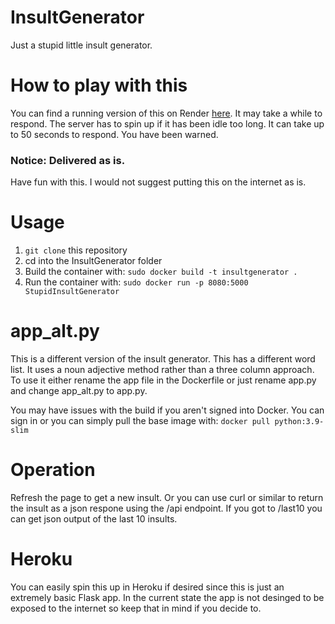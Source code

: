 # InsultGenerator
Just a stupid little insult generator.

# How to play with this
You can find a running version of this on Render [here](http://mudtosser.com/).
It may take a while to respond. The server has to spin up if it has been idle too long. It can take up to 50 seconds to respond. You have been warned.

### Notice: Delivered as is.
Have fun with this. I would not suggest putting this on the internet as is. 

# Usage
1. `git clone` this repository
2. cd into the InsultGenerator folder
3. Build the container with: `sudo docker build -t insultgenerator .`
4. Run the container with: `sudo docker run -p 8080:5000 StupidInsultGenerator`

# app_alt.py
This is a different version of the insult generator. This has a different word list. It uses a noun adjective method rather than a three column approach. To use it either rename the app file in the Dockerfile or just rename app.py and change app_alt.py to app.py.

You may have issues with the build if you aren't signed into Docker. You can sign in or you can simply pull the base image with: `docker pull python:3.9-slim`

# Operation
Refresh the page to get a new insult. Or you can use curl or similar to return the insult as a json respone using the /api endpoint. If you got to /last10 you can get json output of the last 10 insults.

# Heroku
You can easily spin this up in Heroku if desired since this is just an extremely basic Flask app. In the current state the app is not desinged to be exposed to the internet so keep that in mind if you decide to.
